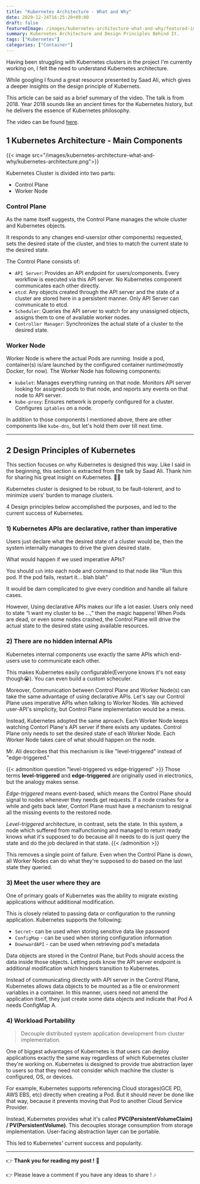 ```yaml
---
title: "Kubernetes Architecture - What and Why"
date: 2020-12-24T16:25:20+09:00
draft: false
featuredImage: /images/kubernetes-architecture-what-and-why/featured-img.png
summary: Kubernetes Architecture and Design Principles Behind It.
tags: ["Kubernetes"]
categories: ["Container"]
---
```


Having been struggling with Kubernetes clusters in the project I'm currently working on, I felt the need to understand Kubernetes architecture.

While googling I found a great resource presented by Saad Ali, which gives a deeper insights on the design principle of Kubernets. 

This article can be said as a brief summary of the video. The talk is from 2018. Year 2018 sounds like an ancient times for the Kubernetes history, but he delivers the essence of Kubernetes philosophy. 

The video can be found [here](https://www.youtube.com/watch?v=ZuIQurh_kDk).

## 1 Kubernetes Architecture - Main Components

{{< image src="/images/kubernetes-architecture-what-and-why/kubernetes-architecture.png">}}

Kubernetes Cluster is divided into two parts:

- Control Plane
- Worker Node

### Control Plane

As the name itself suggests, the Control Plane manages the whole cluster and Kubernetes objects.

It responds to any changes end-users(or other components) requested, sets the desired state of the cluster, and tries to match the current state to the desired state.

The Control Plane consists of:

- `API Server`: Provides an API endpoint for users/components. Every workflow is executed via this API server. No Kubernetes component communicates each other directly.
- `etcd`: Any objects created through the API server and the state of a cluster are stored here in a persistent manner. Only API Server can communicate to etcd.
- `Scheduler`: Queries the API server to watch for any unassigned objects, assigns them to one of available worker nodes.
- `Controller Manager`: Synchronizes the actual state of a cluster to the desired state.

### Worker Node

Worker Node is where the actual Pods are running. Inside a pod, container(s) is/are launched by the configured container runtime(mostly Docker, for now). The Worker Node has following components:

- `kubelet`: Manages everything running on that node. Monitors API server looking for assigned pods to that node, and reports any events on that node to API server.
- `kube-proxy`: Ensures network is properly configured for a cluster. Configures `iptables` on a node.

In addition to those components I mentioned above, there are other components like `kube-dns`, but let's hold them over till next time. 

---

## 2 Design Principles of Kubernetes

This section focuses on why Kubernetes is designed this way. Like I said in the beginning, this section is extracted from the talk by Saad Ali. Thank him for sharing his great insight on Kubernetes. :clap::clap:

Kubernetes cluster is designed to be robust, to be fault-tolerent, and to minimize users' burden to manage clusters.

4 Design principles below accomplished the purposes, and led to the current success of Kubernetes.

### 1) Kubernetes APIs are declarative, rather than imperative

Users just declare what the desired state of a cluster would be, then the system internally manages to drive the given desired state.

What would happen if we used imperative APIs?

You should `ssh` into each node and command to that node like "Run this pod. If the pod fails, restart it... blah blah"

It would be darn complicated to give every condition and handle all failure cases.

However, Using declarative APIs makes our life a lot easier. Users only need to state “I want my cluster to be …,” then the magic happens! When Pods are dead, or even some nodes crashed, the Control Plane will drive the actual state to the desired state using available resources.

### 2) There are no hidden internal APIs

Kubernetes internal components use exactly the same APIs which end-users use to communicate each other.

This makes Kubernetes easily configurable(Everyone knows it's not easy though:sob:). You can even build a custom scheculer.

Moreover, Communication between Control Plane and Worker Node(s) can take the same advantage of using declarative APIs. Let's say our Control Plane uses imperative APIs when talking to Worker Nodes. We achieved user-API's simplicity, but Control Plane implementation would be a mess.

Instead, Kubernetes adopted the same aproach. Each Worker Node keeps watching Contorl Plane's API server if there exists any updates. Control Plane only needs to set the desired state of each Worker Node. Each Worker Node takes care of what should happen on the node.

Mr. Ali describes that this mechanism is like "level-triggered" instead of "edge-triggered."

{{< admonition question "level-triggered vs edge-triggered" >}}
Those terms **level-triggered** and **edge-triggered** are originally used in electronics, but the analogy makes sense.

_Edge-triggered_ means event-based, which means the Control Plane should signal to nodes whenever they needs get requests. If a node crashes for a while and gets back later, Contorl Plane must have a mechanism to resignal all the missing events to the restored node.

_Level-triggered_ architecture, in contrast, sets the state. In this system, a node which suffered from malfunctioning and managed to return ready knows what it's supposed to do because all it needs to do is just query the state and do the job declared in that state.
{{< /admonition >}}

This removes a single point of failure. Even when the Control Plane is down, all Worker Nodes can do what they're supposed to do based on the last state they queried.

### 3) Meet the user where they are

One of primary goals of Kubernetes was the ability to migrate existing applications without additional modification.

This is closely related to passing data or configuration to the running application. Kubernetes supports the following:
- `Secret`- can be used when storing sensitive data like password
- `ConfigMap` - can be used when storing configuration information
- `DownwardAPI` - can be used when retrieving pod's metadata

Data objects are stored in the Control Plane, but Pods should access the data inside those objects. Letting pods know the API server endpoint is additional modification which hinders transition to Kubernetes. 

Instead of communicating directly with API server in the Control Plane, Kubernetes allows data objects to be mounted as a file or environment variables in a container. In this manner, users need not amend the application itself, they just create some data objects and indicate that Pod A needs ConfigMap A.

### 4) Workload Portability 

> Decouple distributed system application development from cluster implementation.

One of biggest advantages of Kubernetes is that users can deploy applications exactly the same way regardless of which Kubernetes cluster they're working on. Kubernetes is designed to provide true abstraction layer to users so that they need not consider which machine the cluster is configured, OS, or devices.

For example, Kubernetes supports referencing Cloud storages(GCE PD, AWS EBS, etc) directly when creating a Pod. But it should never be done like that way, because it prevents moving that Pod to another Cloud Service Provider.

Instead, Kubernetes provides what it's called **PVC(PersistentVolumeClaim) / PV(PersistentVolume)**. This decouples storage consumption from storage implementation. User-facing abstraction layer can be portable. 

This led to Kubernetes' current success and popularity.

---

:point_right: **Thank you for reading my post !** :pray:

:point_right: Please leave a comment if you have any ideas to share ! :notes:
